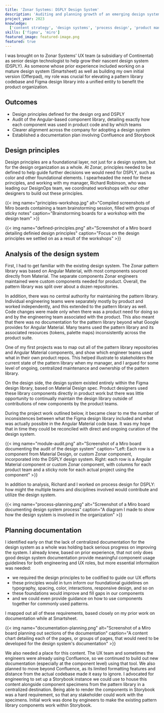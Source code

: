 ```yaml
---
title: 'Zonar Systems: DSPLY Design System'
description: 'Auditing and planning growth of an emerging design system'
project_year: 2023
knowledge:
  ['content strategy', 'design systems', 'process design', 'product management']
skills: ['figma', 'miro']
featured_image: featured-image.png
featured: true
---
```


I was brought on to Zonar Systems' UX team (a subsidiary of Continental) as senior design technologist to help grow their nascent design system (DSPLY). As someone whose prior experience included working on a mature design system (Smartsheet) as well as building my own initial version (Offerpad), my role was crucial for elevating a pattern library codebase and Figma design library into a unified entity to benefit the product organization.

## Outcomes

- Design principles defined for the design org and DSPLY
- Audit of the Angular-based component library, detailing exactly how each component was used in product code and by which teams
- Clearer alignment across the company for adopting a design system
- Established a documentation plan involving Confluence and Storybook

## Design principles

Design principles are a foundational layer, not just for a design system, but for the design organization as a whole. At Zonar, principles needed to be defined to help guide further decisions we would need for DSPLY, such as color and other foundational elements. I spearheaded the need for these principles, and working with my manager, Richard Robinson, who was leading our DesignOps team, we coordinated workshops with our other designers to build out these principles.

{{< img name="principles-workshop.jpg" alt="Compiled screenshots of Miro boards containing a team brainstorming session, filled with groups of sticky notes" caption="Brainstorming boards for a workshop with the design team" >}}

{{< img name="defined-principles.png" alt="Screenshot of a Miro board detailing definied design principles" caption="Focus on the design principles we settled on as a result of the workshops" >}}

## Analysis of the design system

First, I had to get familiar with the existing design system. The Zonar pattern library was based on Angular Material, with most components sourced directly from Material. The separate components Zonar engineers maintained were custom components needed for product. Overall, the pattern library was split over about a dozen repositories.

In addition, there was no central authority for maintaining the pattern library. Individual engineering teams were separately mostly by product and worked independently, and this extended to the pattern library as well. Code changes were made only when there was a product need for doing so and by the engineering team associated with the product. This also meant that there was no documentation for the pattern library beyond what Google provides for Angular Material. Many teams used the pattern library and its associated resources (tokens, palette maps) inconsistently across the product suite.

One of my first projects was to map out all of the pattern library repositories and Angular Material components, and show which engineer teams used what in their own product repos. This helped illustrate to stakeholders the current state of the pattern library when my manager, and I argued for some level of ongoing, centralized maintenance and ownership of the pattern library.

On the design side, the design system existed entirely within the Figma design library, based on Material Design spec. Product designers used these library components directly in product work but there was little opportunity to continually maintain the design library outside of contributions of new components by the product teams.

During the project work outlined below, it became clear to me the number of inconsistences between what the Figma design library included and what was actually possible in the Angular Material code base. It was my hope that in time they could be reconciled with direct and ongoing curation of the design system.

{{< img name="module-audit.png" alt="Screenshot of a Miro board documenting the audit of the design system" caption="Left: Each row is a component from Material Design, or custom Zonar component, incorporated into the DSPLY design system. Right: each row is a Angular Material component or custom Zonar component, with columns for each product team and a sticky note for each actual project using the component" >}}

In addition to analysis, Richard and I worked on process design for DSPLY: how might the multiple teams and disciplines involved would contribute and utilize the design system.

{{< img name="process-planning.png" alt="Screenshot of a Miro board documenting design system process" caption="A diagram I made to show how the design system is involved in the organization" >}}

## Planning documentation

I identified early on that the lack of centralized documentation for the design system as a whole was holding back serious progress on improving the system. I already knew, based on prior experience, that not only does good design system documentation provide meaningful component usage guidelines for both engineering and UX roles, but more essential information was needed:

- we required the design principles to be codified to guide our UX efforts
- these principles would in turn inform our foundational guidelines on typography, spacing, color, interactions, responsive design, and so on
- these foundations would improve and fill gaps in our components
- and we could even provide guidance on how to use components together for commonly used patterns.

I mapped out all of these requirements, based closely on my prior work on documentation while at Smartsheet.

{{< img name="documentation-planning.png" alt="Screenshot of a Miro board planning out sections of the documentation" caption="A content chart detailing each of the pages, or groups of pages, that would need to be developed for the design system's documentation" >}}

We also needed a place for this content. The UX team and sometimes the engineers were already using Confluence, so we continued to build out new documentation (especially at the component level) using that tool. We also planned to move beyond Confluence, as its limited formatting features and distance from the actual codebase made it easy to ignore. I advocated for engineering to set up a Storybook instance we could use to house this content alongside component specimens from the pattern library in a centralized destination. Being able to render the components in Storybook was a hard requirement, so that any stakeholder could work with the specimens. Initial work was done by engineers to make the existing pattern library components work within Storybook.
